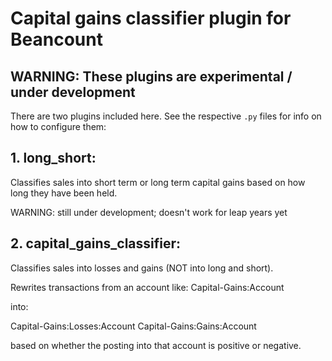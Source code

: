 # Capital gains classifier plugin for Beancount

## WARNING: These plugins are experimental / under development

There are two plugins included here. See the respective `.py` files for info on how to
configure them:

## 1. long_short:
Classifies sales into short term or long term capital gains based on how long they have
been held.

WARNING: still under development; doesn't work for leap years yet


## 2. capital_gains_classifier:

Classifies sales into losses and gains (NOT into long and short).

Rewrites transactions from an account like:
Capital-Gains:Account

into:

Capital-Gains:Losses:Account
Capital-Gains:Gains:Account

based on whether the posting into that account is positive or negative.

